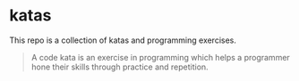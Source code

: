 # katas
This repo is a collection of katas and programming exercises.

> A code kata is an exercise in programming which helps a programmer hone their skills through practice and repetition.
